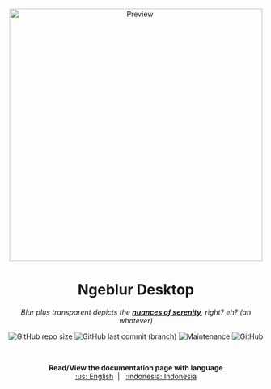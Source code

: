 <p align='center'>
    <br>
        <a href='https://via.placeholder.com/1366x768'>
            <img alt="Preview" src='https://via.placeholder.com/1366x768' width='500' title="Ngeblur Desktop">
        </a>
    <br>
</p>
<h1 align='center'>
    <b>Ngeblur Desktop</b>
</h1>
<p align='center'>
    <i>Blur plus transparent depicts the <b><u>nuances of serenity</u></b>, right? eh? (ah whatever)</i>
</p>
<p align='center'>
    <img alt="GitHub repo size" src="https://img.shields.io/github/repo-size/arechta911/dotfiles?label=size&style=flat-square">
    <img alt="GitHub last commit (branch)" src="https://img.shields.io/github/last-commit/arechta911/dotfiles/master?color=%239a5fd9&style=flat-square">
    <img alt="Maintenance" src="https://img.shields.io/maintenance/yes/2020?label=maintained%3F&style=flat-square">
    <img alt="GitHub" src="https://img.shields.io/github/license/arechta911/dotfiles?style=flat-square">
</p>
<br>

<p align='center'>
    <b>Read/View the documentation page with language</b><br>
    <a href="./.github/docs/README.en-US.md">:us: English</a>&nbsp;&nbsp;| &nbsp;&nbsp;<a href="./.github/docs/README.id-ID.md">:indonesia: Indonesia</a>
</p>
